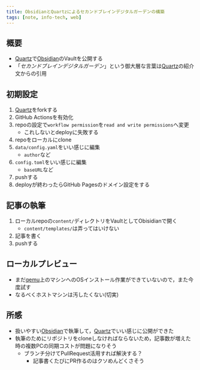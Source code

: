 ```yaml
---
title: ObsidianとQuartzによるセカンドブレインデジタルガーデンの構築
tags: [note, info-tech, web]
---
```


## 概要
- [Quartz](https://github.com/jackyzha0/quartz)で[Obsidian](note/info-tech/obsidian.md)のVaultを公開する
- 「*セカンドブレインデジタルガーデン*」という御大層な言葉は[Quartz](https://github.com/jackyzha0/quartz)の紹介文からの引用

<!--more-->

## 初期設定
1. [Quartz](https://github.com/jackyzha0/quartz)をforkする
2. GitHub Actionsを有効化
3. repoの設定で`workflow permission`を`read and write permissions`へ変更
	- これしないとdeployに失敗する
4. repoをローカルにclone
5. `data/config.yaml`をいい感じに編集
	- `author`など
6. `config.toml`をいい感じに編集
	- `baseURL`など
7. pushする
8. deployが終わったらGitHub Pagesのドメイン設定をする

## 記事の執筆
1. ローカルrepoの`content/`ディレクトリをVaultとしてObisidianで開く
	- `content/templates/`は弄ってはいけない
2. 記事を書く
3. pushする

## ローカルプレビュー
- まだ[qemu](note/info-tech/qemu.md)上のマシンへのOSインストール作業ができていないので，また今度試す
- なるべくホストマシンは汚したくない(切実)

## 所感
- 扱いやすい[Obsidian](note/info-tech/obsidian.md)で執筆して，[Quartz](https://github.com/jackyzha0/quartz)でいい感じに公開ができた
- 執筆のためにリポジトリをcloneしなければならないため，記事数が増えた時の複数PCの同期コストが問題になりそう
	- ブランチ分けてPullRequest活用すれば解決する？
		- 記事書くたびにPR作るのはクソめんどくさそう